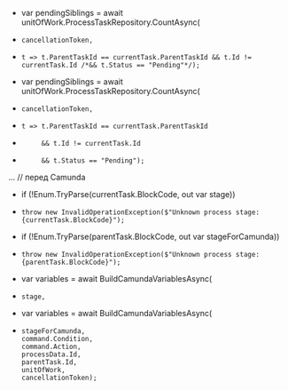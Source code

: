 - var pendingSiblings = await unitOfWork.ProcessTaskRepository.CountAsync(
-     cancellationToken,
-     t => t.ParentTaskId == currentTask.ParentTaskId && t.Id != currentTask.Id /*&& t.Status == "Pending"*/);
+ var pendingSiblings = await unitOfWork.ProcessTaskRepository.CountAsync(
+     cancellationToken,
+     t => t.ParentTaskId == currentTask.ParentTaskId
+          && t.Id != currentTask.Id
+          && t.Status == "Pending");

... // перед Camunda

- if (!Enum.TryParse<ProcessStage>(currentTask.BlockCode, out var stage))
-     throw new InvalidOperationException($"Unknown process stage: {currentTask.BlockCode}");
+ if (!Enum.TryParse<ProcessStage>(parentTask.BlockCode, out var stageForCamunda))
+     throw new InvalidOperationException($"Unknown process stage: {parentTask.BlockCode}");

- var variables = await BuildCamundaVariablesAsync(
-     stage,
+ var variables = await BuildCamundaVariablesAsync(
+     stageForCamunda,
      command.Condition,
      command.Action,
      processData.Id,
      parentTask.Id,
      unitOfWork,
      cancellationToken);
